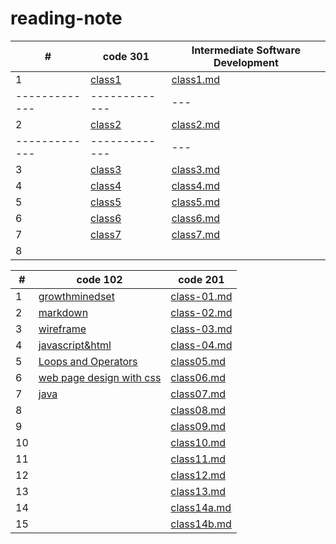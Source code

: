 # reading-note



| # | code 301 | Intermediate Software Development |
| ------------- | ------------- |--                |
|   1           | [class1](https:///walaamohammad.github.io/reading-note/class1)   |    [class1.md](https:///walaamohammad.github.io/reading-note/class1)         |
| ------------- | ------------- |---               |
|   2            |      [class2](https:///walaamohammad.github.io/reading-note/class2)      |      [class2.md](https:///walaamohammad.github.io/reading-note/class2)             |
| ------------- | ------------- |---               |
|    3   |    [class3](https:///walaamohammad.github.io/reading-note/class3) |          [class3.md](https:///walaamohammad.github.io/reading-note/class3)                  |
|    4 |    [class4](https:///walaamohammad.github.io/reading-note/class4) |          [class4.md](https:///walaamohammad.github.io/reading-note/class4)                  |
|    5 |    [class5](https:///walaamohammad.github.io/reading-note/class5) |          [class5.md](https:///walaamohammad.github.io/reading-note/class5)                  |
|    6|    [class6](https:///walaamohammad.github.io/reading-note/class6) |          [class6.md](https:///walaamohammad.github.io/reading-note/class6)                  |
|   7 |         [class7](https:///walaamohammad.github.io/reading-note/class7)                   |                      [class7.md](https:///walaamohammad.github.io/reading-note/class7)      |
|    8 |                                   |             |














| #  | code 102  |code 201 |
| ------------- | ------------- |---|
| 1  |[growthminedset](http://walaamohammad.github.io/reading-note/growthminedset) |[class-01.md](http://walaamohammad.github.io/reading-note/class-01) |
| 2 |[markdown](https:///walaamohammad.github.io/reading-note/markdown)| [class-02.md](http://walaamohammad.github.io/reading-note/class-02)| 
|3 |[wireframe](https:///walaamohammad.github.io/reading-note/wireframe&html )|   [class-03.md](http://walaamohammad.github.io/reading-note/class-03)|  
| 4 | [javascript&html](https:///walaamohammad.github.io/reading-note/javascripts)|  [class-04.md](https:///walaamohammad.github.io/reading-note/class-04)|   
|5 | [Loops and Operators](https:///walaamohammad.github.io/reading-note/read5) |[class05.md](https:///walaamohammad.github.io/reading-note/class05) |
| 6 | [web page design with css](https://walaamohammad.github.io/css-desighn/) | [class06.md](https:///walaamohammad.github.io/reading-note/class06) | 
|7 | [java](https://walaamohammad.github.io/programming-with-java/) | [class07.md](https:///walaamohammad.github.io/reading-note/class07) |
|  8 |  |  [class08.md](https:///walaamohammad.github.io/reading-note/class08) |
|  9 |   | [class09.md](https:///walaamohammad.github.io/reading-note/class09)   | 
| 10  |  | [class10.md](https:///walaamohammad.github.io/reading-note/class10)  | 
|  11 |  | [class11.md](https:///walaamohammad.github.io/reading-note/class11)  | 
|   12 |   | [class12.md](https:///walaamohammad.github.io/reading-note/class12) |
|  13 |   | [class13.md](https:///walaamohammad.github.io/reading-note/class13)|
|  14  |  |  [class14a.md](https:///walaamohammad.github.io/reading-note/class14a) |
|  15 |   |  [class14b.md](https:///walaamohammad.github.io/reading-note/class14b)|